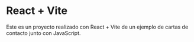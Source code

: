 # React + Vite

Este es un proyecto realizado con React + Vite de un ejemplo de cartas de contacto junto con JavaScript.